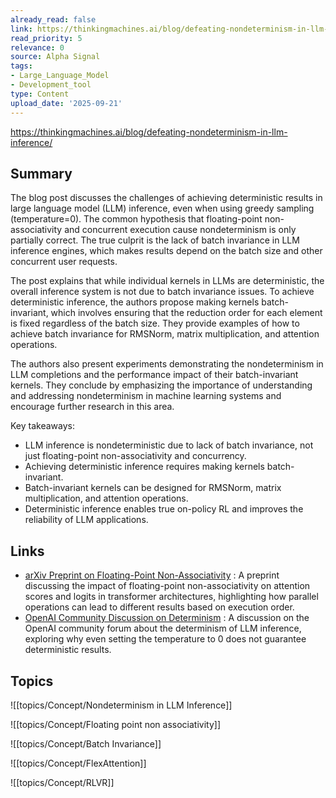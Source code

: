 ```yaml
---
already_read: false
link: https://thinkingmachines.ai/blog/defeating-nondeterminism-in-llm-inference/
read_priority: 5
relevance: 0
source: Alpha Signal
tags:
- Large_Language_Model
- Development_tool
type: Content
upload_date: '2025-09-21'
---
```


https://thinkingmachines.ai/blog/defeating-nondeterminism-in-llm-inference/
## Summary

The blog post discusses the challenges of achieving deterministic results in large language model (LLM) inference, even when using greedy sampling (temperature=0). The common hypothesis that floating-point non-associativity and concurrent execution cause nondeterminism is only partially correct. The true culprit is the lack of batch invariance in LLM inference engines, which makes results depend on the batch size and other concurrent user requests.

The post explains that while individual kernels in LLMs are deterministic, the overall inference system is not due to batch invariance issues. To achieve deterministic inference, the authors propose making kernels batch-invariant, which involves ensuring that the reduction order for each element is fixed regardless of the batch size. They provide examples of how to achieve batch invariance for RMSNorm, matrix multiplication, and attention operations.

The authors also present experiments demonstrating the nondeterminism in LLM completions and the performance impact of their batch-invariant kernels. They conclude by emphasizing the importance of understanding and addressing nondeterminism in machine learning systems and encourage further research in this area.

Key takeaways:
- LLM inference is nondeterministic due to lack of batch invariance, not just floating-point non-associativity and concurrency.
- Achieving deterministic inference requires making kernels batch-invariant.
- Batch-invariant kernels can be designed for RMSNorm, matrix multiplication, and attention operations.
- Deterministic inference enables true on-policy RL and improves the reliability of LLM applications.
## Links

- [arXiv Preprint on Floating-Point Non-Associativity](https://arxiv.org/abs/2502.17387) : A preprint discussing the impact of floating-point non-associativity on attention scores and logits in transformer architectures, highlighting how parallel operations can lead to different results based on execution order.
- [OpenAI Community Discussion on Determinism](https://community.openai.com/t/a-question-on-determinism/8185/2) : A discussion on the OpenAI community forum about the determinism of LLM inference, exploring why even setting the temperature to 0 does not guarantee deterministic results.

## Topics

![[topics/Concept/Nondeterminism in LLM Inference]]

![[topics/Concept/Floating point non associativity]]

![[topics/Concept/Batch Invariance]]

![[topics/Concept/FlexAttention]]

![[topics/Concept/RLVR]]